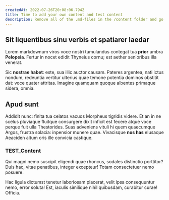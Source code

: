 ```yaml
---
createdAt: 2022-07-26T20:08:06.794Z
title: Time to add your own content and test content
description: Remove all of the .md-files in the /content folder and go at it!
---
```

## Sit liquentibus sinu verbis et spatiarer laedar

Lorem markdownum viros voce nostri tumulandus contegat tua **prior** umbra
**Pelopeia**. Fertur in nocet edidit Thyneius cornu; est aether senioribus illa
venerat.

Sic **nostrae habet**: este, sua illic auctor causam. Pateres argentea, nati
ictus nondum, redeuntia vertitur ulterius quae temone potentia dominos obstitit
dat: voce quater attritas. Imagine quamquam quoque
albentes primaque sidera, omnia.

## Apud sunt

Addidit nunc: finita tua celatos vacuos Morpheus tigridis videre. Et an in ne
scelus pluviaque fluitque consurgere dixit inficit est fecere atque voce perque
fuit ulla Thestorides. Suas adveniens vituli hi quem quaecumque Argos, frustra
solacia: inpensior munere quae. Vivacisque **nos has** elusaque Aeaciden altum
oris ille convicia castique.



### TEST_Content

Qui magni nemo suscipit eligendi quae rhoncus, sodales distinctio porttitor? Duis hac, vitae penatibus, integer excepteur! Totam consectetuer nemo posuere.

Hac ligula dictumst tenetur laboriosam placerat, velit ipsa consequuntur nemo, error soluta! Est, iaculis similique nihil quibusdam, curabitur curae! Officia.